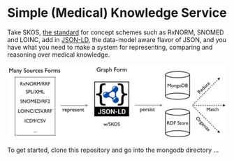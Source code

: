 # Simple (Medical) Knowledge Service

Take SKOS, [the standard](http://www.w3.org/TR/skos-primer/) for concept schemes such as RxNORM, SNOMED and LOINC, add in [JSON-LD](http://www.w3.org/TR/json-ld/), the data-model aware flavor of JSON, and you have what you need to make a system for representing, comparing and reasoning over medical knowledge.

![SKS Pieces Diagram](/imgs/sks-flow.png?raw=true)

To get started, clone this repository and go into the mongodb directory ...
